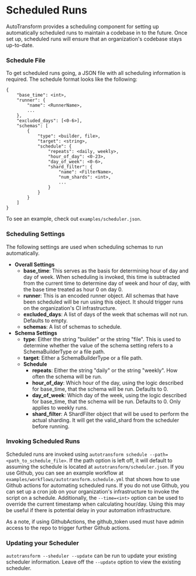 # **Scheduled Runs**

AutoTransform provides a scheduling component for setting up automatically scheduled runs to maintain a codebase in to the future. Once set up, scheduled runs will ensure that an organization's codebase stays up-to-date.

### **Schedule File**

To get scheduled runs going, a JSON file with all scheduling information is required. The schedule format looks like the following:
```
{
    "base_time": <int>,
    "runner": {
        "name": <RunnerName>,
        ...
    },
    "excluded_days": [<0-6>],
    "schemas": [
        {
            "type": <builder, file>,
            "target": <string>,
            "schedule": {
                "repeats": <daily, weekly>,
                "hour_of_day": <0-23>,
                "day_of_week": <0-6>,
                "shard_filter": {
                    "name": <FilterName>,
                    "num_shards": <int>,
                    ...
                }
            }
        }
    ]
}
```
To see an example, check out `examples/scheduler.json`.

### **Scheduling Settings**

The following settings are used when scheduling schemas to run automatically.
  * **Overall Settings**
    * **base_time**: This serves as the basis for determining hour of day and day of week. When scheduling is invoked, this time is subtracted from the current time to determine day of week and hour of day, with the base time treated as hour 0 on day 0.
    * **runner**: This is an encoded runner object. All schemas that have been scheduled will be run using this object. It should trigger runs on the organization's CI infrastructure.
    * **excluded_days**: A list of days of the week that schemas will not run. Defaults to empty.
    * **schemas**: A list of schemas to schedule.
  * **Schema Settings**
    * **type**: Either the string "builder" or the string "file". This is used to determine whether the value of the schema setting refers to a SchemaBuilderType or a file path.
    * **target**: Either a SchemaBuilderType or a file path.
    * **Schedule**
      * **repeats**: Either the string "daily" or the string "weekly". How often the schema will be run.
      * **hour_of_day**: Which hour of the day, using the logic described for base_time, that the schema will be run. Defaults to 0.
      * **day_of_week**: Which day of the week, using the logic described for base_time, that the schema will be run. Defaults to 0. Only applies to weekly runs.
      * **shard_filter**: A ShardFilter object that will be used to perform the actual sharding. It will get the valid_shard from the scheduler before running.

### **Invoking Scheduled Runs**

Scheduled runs are invoked using `autotransform schedule --path=<path_to_schedule_file>`. If the path option is left off, it will default to assuming the schedule is located at `autotransform/scheduler.json`. If you use Github, you can see an example workflow at `examples/workflows/autotransform.schedule.yml` that shows how to use Github actions for automating scheduled runs. If you do not use Github, you can set up a cron job on your organization's infrastructure to invoke the script on a schedule. Additionally, the `--time=<int>` option can be used to override the current timestamp when calculating hour/day. Using this may be useful if there is potential delay in your automation infrastructure.

As a note, if using GithubActions, the github_token used must have admin access to the repo to trigger further Github actions.

### **Updating your Scheduler**

`autotransform --sheduler --update` can be run to update your existing scheduler information. Leave off the `--update` option to view the existing scheduler.